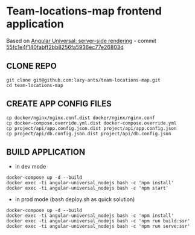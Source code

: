 # Team-locations-map frontend application
Based on [Angular Universal: server-side rendering](https://github.com/lazy-ants/angular-universal/) - commit [55fc1e4f140fabff2bb8256fa5936ec77e26803d](https://github.com/lazy-ants/angular-universal/commit/55fc1e4f140fabff2bb8256fa5936ec77e26803d)

## CLONE REPO

```
git clone git@github.com:lazy-ants/team-locations-map.git
cd team-locations-map
```

## CREATE APP CONFIG FILES

```
cp docker/nginx/nginx.conf.dist docker/nginx/nginx.conf
cp docker-compose.override.yml.dist docker-compose.override.yml
cp project/api/app.config.json.dist project/api/app.config.json
cp project/api/db.config.json.dist project/api/db.config.json
```

## BUILD APPLICATION

- in dev mode

```
docker-compose up -d --build
docker exec -ti angular-universal_nodejs bash -c 'npm install'
docker exec -ti angular-universal_nodejs bash -c 'npm start'
```

- in prod mode (bash deploy.sh as quick solution)

```
docker-compose up -d --build
docker exec -ti angular-universal_nodejs bash -c 'npm install'
docker exec -ti angular-universal_nodejs bash -c 'npm run build:ssr'
docker exec -ti angular-universal_nodejs bash -c 'npm run serve:ssr'
```
